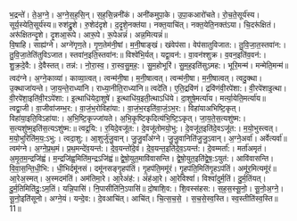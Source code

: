 

  
भ॒द्रन्ते॑। ते॒अ॒ग्ने॒। अ॒ग्ने॒स॒ह॒सि॒न्। स॒ह॒सि॒न्ननी॑कं। अनी॑कमुपा॒के। उ॒पा॒कआरो॑चते। रो॒च॒ते॒सूर्य॑स्य। सूर्य॒स्येति॒सूर्य॑स्य॥ रुश॑द्रु॒शे। रु॒शेद॑दृशे। द॒दृ॒शे॒नक्त॑या। नक्त॒याचि॑त्। नक्त॒येति॒नक्त॑ऽया। चि॒दरू॑क्षितं। अरू॑क्षितन्दृ॒शे। दृ॒शआ॒रूपे। आरू॒पे। रू॒पेअन्नं॑। अन्न॒मित्यन्नं॑॥  
वि॒षाहि। साह्य॑ग्ने। अग्ने॑गृण॒ते। गृ॒ण॒तेम॑नी॒षां। म॒नी॒षाङ्खं। खंवेप॑सा। वेप॑सातुविजात:। तु॒वि॒जा॒त॒स्तवा॑न:। तु॒वि॒जा॒तेति॑तुविऽजात। स्तवा॑न॒इति॒स्तवा॑न:॥ विश्वे॑भि॒र्यत्। यद्वा॒वन॑:। वा॒वन॑श्शुक्र। व॒वन॒इति॑व॒वन॑:। शु॒क्र॒दे॒वै:। दे॒वैस्तत्। तन्न॑:। नो॒रा॒स्व॒। रा॒स्व॒सु॒म॒ह॒:। सु॒म॒होभूरि॑। सु॒म॒ह॒इति॑सुऽमह:। भूरि॒मन्म॑। मन्मेति॒मन्म॑॥  
त्वद॑ग्ने। अ॒ग्ने॒काव्या॑। काव्या॒त्वत्। त्वन्म॑नी॒षा। म॒नी॒षात्वत्। त्वन्म॑नी॒षा। म॒नी॒षात्वत्। त्वदु॒क्था। उ॒क्थाजा॑यन्ते। जा॒य॒न्ते॒राध्या॑नि। राध्या॒नीति॒राध्या॑नि॥ त्वदे॑ति। ए॒ति॒द्रवि॑णं। द्रवि॑णंवी॒रपे॑शा:। वी॒रपे॑शाइ॒त्था। वी॒रपे॑शा॒इति॑वी॒रऽपे॑शा:। इ॒त्थाधि॑येदा॒शुषे॑। इ॒त्थाधि॑य॒इती॒त्थाऽधि॑ये। दा॒शुषे॒मर्त्या॑य। मर्त्या॒येति॒मर्त्या॑य॥  
त्वद्वा॒जी। वा॒जीवा॑जम्भ॒र:। वा॒जं॒भ॒रोविहा॑या:। वा॒जं॒भ॒रइति॑वा॒जं॒ऽभ॒र:। विहा॑याअभिष्टि॒कृत्। विहा॑या॒इति॒विऽहा॑या:। अ॒भि॒ष्टि॒कृज्जा॑यते। अ॒भि॒कृ॒ष्टिकृदित्य॑भि॒ष्टि॒ऽकृत्। जा॒य॒ते॒स॒त्यशु॑ष्म:। स॒त्यशु॑ष्म॒इति॑स॒त्यऽशु॑ष्म:॥ त्वद्र॒यि:। र॒यिदे॒वजू॑त:। दे॒वजू॑तोमयो॒भु:। दे॒वजू॑त॒इति॑दे॒वऽजू॑त:। म॒यो॒भुस्त्वत्। म॒यो॒भुरिति॑म॒य॒:ऽभु:। त्वदा॒शु:। आ॒शुर्जु॑जु॒वान्। जु॒जु॒वाँअ॑ग्ने। जु॒जु॒वानिति॑जु॒जु॒ऽवान्। अ॒ग्ने॒अर्वा॑। अर्वेत्यर्वा॑॥  
त्वम॑ग्ने। अ॒ग्ने॒प्र॒थ॒मं। प्र॒थ॒मन्दे॑व॒यन्त॑:। दे॒व॒यन्तो॑दे॒वं। दे॒व॒यन्त॒इति॑दे॒व॒ऽयन्त॑:। दे॒वम्मर्ता॑:। मर्ता॑अमृतं। अ॒मृ॒त॒म॒न्द्रजि॑ह्वं। म॒न्द्रजि॑ह्व॒मिति॑म॒न्द्रऽजि॑ह्वं॥ द्वे॒षो॒युत॒मावि॑वासन्ति। द्वे॒षो॒युत॒इति॑द्वे॒ष॒:ऽयुत॑:। आवि॑वासन्ति। वि॒वा॒स॒न्ति॒धी॒भि:। धी॒भिर्दमू॑नसं। दमू॑नसङ्गृ॒हप॑तिं। गृ॒हप॑ति॒ममू॑रं। गृ॒हप॑ति॒मिति॑गृ॒हऽप॑तिं। अमू॑र॒मित्यमू॑रं॥  
आ॒रेअ॒स्मत्। अ॒स्मदम॑तिं। अम॑तिमा॒रे। आ॒रेअंह॑:। अंह॑आ॒रे। आ॒रेविश्वां॑। विश्वां॑दुर्म॒तिं। दु॒र्म॒तिंयत्। दु॒र्म॒तिमिति॑दु॒:ऽम॒तिं। यन्नि॒पासि॑। नि॒पासीति॑नि॒ऽपासि॑॥ दो॒षाशि॒व:। शि॒वस्स॑हस:। स॒ह॒स॒स्सू॒नो॒। सू॒नो॒अ॒ग्ने॒। सू॒नो॒इति॑सूनो। अग्ने॒यं। यन्दे॒व:। दे॒वआचि॑त्। आचि॑त्। चि॒त्स॒च॒से॒ । स॒च॒से॒स्व॒स्ति। स्व॒स्तीति॑स्व॒स्ति॥ 11॥  
